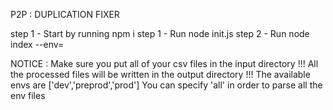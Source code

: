 P2P : DUPLICATION FIXER 

step 1 - Start by running npm i
step 1 - Run node init.js
step 2 - Run node index --env=<env>

NOTICE : 
Make sure you put all of your csv files in the input directory !!!
All the processed files will be written in the output directory !!!
The available envs are ['dev','preprod','prod']
You can specify 'all' in order to parse all the env files

